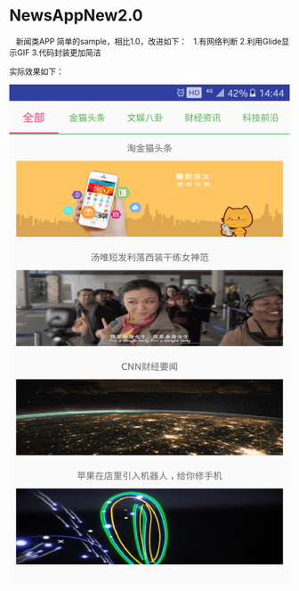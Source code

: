# NewsAppNew2.0
  
新闻类APP 简单的sample，相比1.0，改进如下：
 
1.有网络判断
2.利用Glide显示GIF
3.代码封装更加简洁

实际效果如下：

![image](https://github.com/tony-ck/NewsAppNew2.0/blob/master/Screenshots/Screenshot.png)

